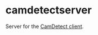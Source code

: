 # camdetectserver

Server for the [CamDetect client](https://github.com/MohamedBayoudhi/CamDetect).
